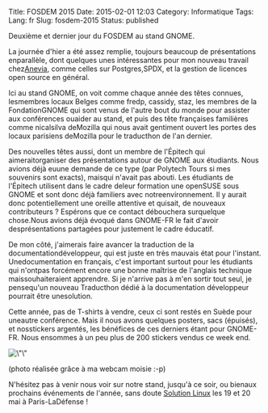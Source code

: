 Title: FOSDEM 2015
Date: 2015-02-01 12:03
Category: Informatique
Tags:
Lang: fr
Slug: fosdem-2015
Status: published

Deuxième et dernier jour du FOSDEM au stand GNOME.

La journée d'hier a été assez remplie, toujours beaucoup de présentations enparallèle, dont quelques unes intéressantes pour mon nouveau travail chez[Anevia](http://www.anevia-group.com), comme celles sur Postgres,SPDX, et la gestion de licences open source en général.

Ici au stand GNOME, on voit comme chaque année des têtes connues, lesmembres locaux Belges comme fredp, cassidy, staz, les membres de la FondationGNOME qui sont venus de l'autre bout du monde pour assister aux conférences ouaider au stand, et puis des tête françaises familières comme nicalsilva deMozilla qui nous avait gentiment ouvert les portes des locaux parisiens deMozilla pour le traducthon de l'an dernier.

Des nouvelles têtes aussi, dont un membre de l'Épitech qui aimeraitorganiser des présentations autour de GNOME aux étudiants. Nous avions déjà euune demande de ce type (par Polytech Tours si mes souvenirs sont exacts), maisqui n'avait pas abouti. Les étudiants de l'Épitech utilisent dans le cadre deleur formation une openSUSE sous GNOME et sont donc déjà familiers avec notreenvironnement. Il y aurait donc potentiellement une oreille attentive et quisait, de nouveaux contributeurs ? Espérons que ce contact débouchera surquelque chose.Nous avions déjà évoqué dans GNOME-FR le fait d'avoir desprésentations partagées pour justement le cadre éducatif.

De mon côté, j'aimerais faire avancer la traduction de la documentationdéveloppeur, qui est juste en très mauvais état pour l'instant. Unedocumentation en français, c'est important surtout pour les étudiants qui n'ontpas forcément encore une bonne maîtrise de l'anglais technique maissouhaiteraient apprendre. Si je n'arrive pas à m'en sortir tout seul, je pensequ'un nouveau Traducthon dédié à la documentation développeur pourrait être unesolution.

Cette année, pas de T-shirts à vendre, ceux ci sont restés en Suède pour uneautre conférence. Mais il nous avons quelques posters, sacs (épuisés), et nosstickers argentés, les bénéfices de ces derniers étant pour GNOME-FR. Nous ensommes à un peu plus de 200 stickers vendus ce week end.

![\\"\\"](/public/fosdem/2015/.2015-02-01-120543_m.jpg "\"Nos")

(photo réalisée grâce à ma webcam moisie :-p)

N'hésitez pas à venir nous voir sur notre stand, jusqu'à ce soir, ou bienaux prochains événements de l'année, sans doute [Solution Linux](http://www.solutionslinux.fr/) les 19 et 20 mai à Paris-LaDéfense !
